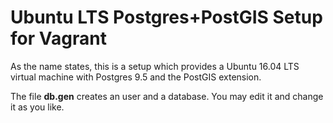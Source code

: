 # Ubuntu LTS Postgres+PostGIS Setup for Vagrant

As the name states, this is a setup which provides a Ubuntu 16.04 LTS virtual machine with Postgres 9.5 and the PostGIS extension.

The file **db.gen** creates an user and a database. You may edit it and change it as you like.
